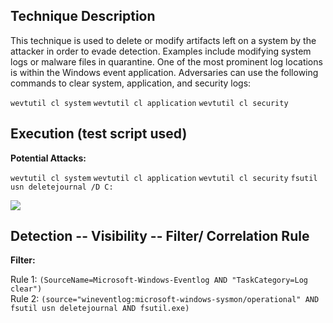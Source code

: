 ## Technique Description

This technique is used to delete or modify artifacts left on a system by the attacker in order to evade detection. Examples include modifying system logs or malware files in quarantine. One of the most prominent log locations is within the Windows event application. Adversaries can use the following commands to clear system, application, and security logs:

```wevtutil cl system```
```wevtutil cl application```
```wevtutil cl security```

## Execution (test script used)

**Potential Attacks:** 

```wevtutil cl system```
```wevtutil cl application```
```wevtutil cl security```
```fsutil usn deletejournal /D C:```

![](../images/T1070_Execute.PNG)


## Detection -- Visibility -- Filter/ Correlation Rule

**Filter:** 

Rule 1: ```(SourceName=Microsoft-Windows-Eventlog AND "TaskCategory=Log clear")``` \
Rule 2: ```(source="wineventlog:microsoft-windows-sysmon/operational" AND fsutil usn deletejournal AND fsutil.exe)```
